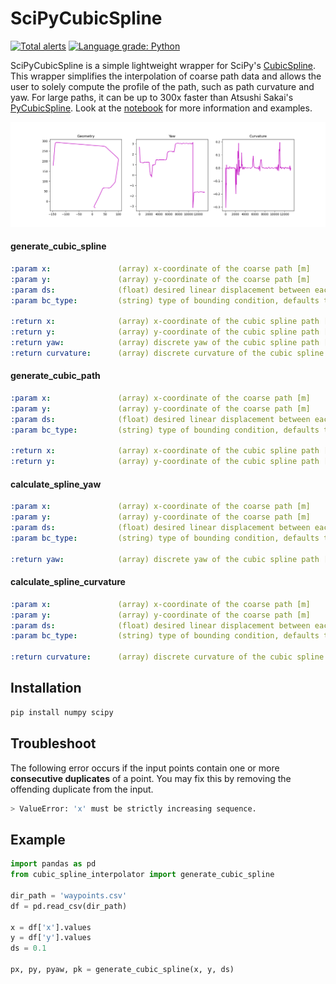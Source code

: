 # SciPyCubicSpline

[![Total alerts](https://img.shields.io/lgtm/alerts/g/winstxnhdw/SciPyCubicSpline.svg?logo=lgtm&logoWidth=18)](https://lgtm.com/projects/g/winstxnhdw/SciPyCubicSpline/alerts/)
[![Language grade: Python](https://img.shields.io/lgtm/grade/python/g/winstxnhdw/SciPyCubicSpline.svg?logo=lgtm&logoWidth=18)](https://lgtm.com/projects/g/winstxnhdw/SciPyCubicSpline/context:python)

SciPyCubicSpline is a simple lightweight wrapper for SciPy's [CubicSpline](https://docs.scipy.org/doc/scipy/reference/generated/scipy.interpolate.CubicSpline.html). This wrapper simplifies the interpolation of coarse path data and allows the user to solely compute the profile of the path, such as path curvature and yaw. For large paths, it can be up to 300x faster than Atsushi Sakai's [PyCubicSpline](https://github.com/AtsushiSakai/pycubicspline). Look at the [notebook](tests/test.ipynb) for more information and examples.

<div align="center">
    <img src="resources/profile.png" />
</div>

#### generate_cubic_spline

```yaml
:param x:               (array) x-coordinate of the coarse path [m]
:param y:               (array) y-coordinate of the coarse path [m]
:param ds:              (float) desired linear displacement between each point, defaults to 0.05 [m]
:param bc_type:         (string) type of bounding condition, defaults to 'natural'

:return x:              (array) x-coordinate of the cubic spline path [m]
:return y:              (array) y-coordinate of the cubic spline path [m]
:return yaw:            (array) discrete yaw of the cubic spline path [rad]
:return curvature:      (array) discrete curvature of the cubic spline path [1/m]
```

#### generate_cubic_path

```yaml
:param x:               (array) x-coordinate of the coarse path [m]
:param y:               (array) y-coordinate of the coarse path [m]
:param ds:              (float) desired linear displacement between each point, defaults to 0.05 [m]
:param bc_type:         (string) type of bounding condition, defaults to 'natural'

:return x:              (array) x-coordinate of the cubic spline path [m]
:return y:              (array) y-coordinate of the cubic spline path [m]
```

#### calculate_spline_yaw

```yaml
:param x:               (array) x-coordinate of the coarse path [m]
:param y:               (array) y-coordinate of the coarse path [m]
:param ds:              (float) desired linear displacement between each point, defaults to 0.05 [m]
:param bc_type:         (string) type of bounding condition, defaults to 'natural'

:return yaw:            (array) discrete yaw of the cubic spline path [rad]
```

#### calculate_spline_curvature

```yaml
:param x:               (array) x-coordinate of the coarse path [m]
:param y:               (array) y-coordinate of the coarse path [m]
:param ds:              (float) desired linear displacement between each point, defaults to 0.05 [m]
:param bc_type:         (string) type of bounding condition, defaults to 'natural'

:return curvature:      (array) discrete curvature of the cubic spline path [1/m]
```

## Installation

```bash
pip install numpy scipy
```

## Troubleshoot

The following error occurs if the input points contain one or more **consecutive duplicates** of a point. You may fix this by removing the offending duplicate from the input.

```bash
> ValueError: 'x' must be strictly increasing sequence.
```

## Example

```python
import pandas as pd
from cubic_spline_interpolator import generate_cubic_spline

dir_path = 'waypoints.csv'
df = pd.read_csv(dir_path)

x = df['x'].values
y = df['y'].values
ds = 0.1

px, py, pyaw, pk = generate_cubic_spline(x, y, ds)
```
